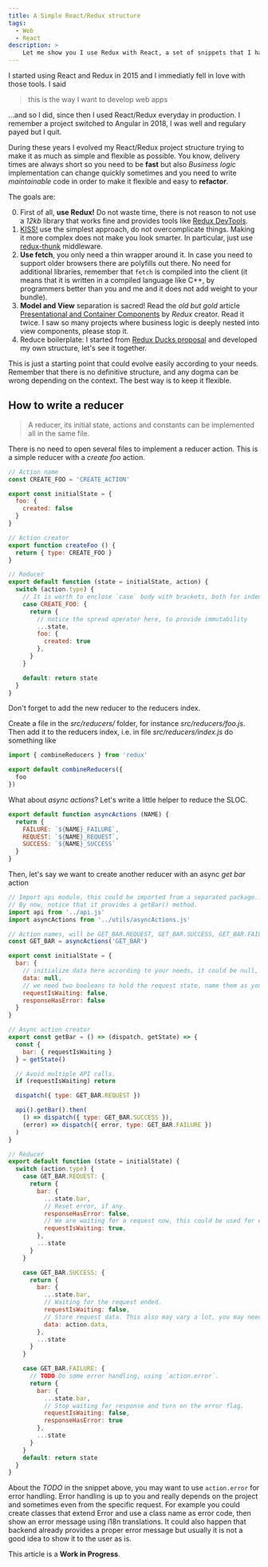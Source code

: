 ```yaml
---
title: A Simple React/Redux structure
tags:
  - Web
  - React
description: >
    Let me show you I use Redux with React, a set of snippets that I have polished during the last few years to achieve a simplified and flexible structure that is easy to understand also for beginners.
---
```


I started using React and Redux in 2015 and I immediatly fell in love with those tools. I said

> this is the way I want to develop web apps

...and so I did, since then I used React/Redux everyday in production. I remember a project switched to Angular in 2018, I was well and regulary payed but I quit.

During these years I evolved my React/Redux project structure trying to make it as much as simple and flexible as possible. You know, delivery times are always short so you need to be **fast** but also *Business logic* implementation can change quickly sometimes and you need to write *maintainable* code in order to make it flexible and easy to **refactor**.

The goals are:

0. First of all, **use Redux!** Do not waste time, there is not reason to not use a *12kb* library that works fine and provides tools like [Redux DevTools](https://chrome.google.com/webstore/detail/redux-devtools/lmhkpmbekcpmknklioeibfkpmmfibljd).
1. [KISS!](https://en.wikipedia.org/wiki/KISS_principle) use the simplest approach, do not overcomplicate things. Making it more complex does not make you look smarter. In particular, just use [redux-thunk](https://github.com/reduxjs/redux-thunk) middleware.
2. **Use fetch**, you only need a thin wrapper around it. In case you need to support older browsers there are polyfills out there. No need for additional libraries, remember that `fetch` is compiled into the client (it means that it is written in a compiled language like C++, by programmers better than you and me and it does not add weight to your bundle).
3. **Model and View** separation is sacred! Read the *old but gold* article [Presentational and Container Components](https://medium.com/@dan_abramov/smart-and-dumb-components-7ca2f9a7c7d0) by *Redux* creator. Read it twice. I saw so many projects where business logic is deeply nested into view components, please stop it.
4. Reduce boilerplate: I started from [Redux Ducks proposal](https://github.com/erikras/ducks-modular-redux) and developed my own structure, let's see it together.

<div class="paper info">
This is just a starting point that could evolve easily according to your needs. Remember that there is no definitive structure, and any dogma can be wrong depending on the context. The best way is to keep it flexible.
</div>

## How to write a reducer

> A reducer, its initial state, actions and constants can be implemented all in the same file.

There is no need to open several files to implement a reducer action.
This is a simple reducer with a *create foo* action.

```javascript
// Action name
const CREATE_FOO = 'CREATE_ACTION'

export const initialState = {
  foo: {
    created: false
  }
}

// Action creator
export function createFoo () {
  return { type: CREATE_FOO }
}

// Reducer
export default function (state = initialState, action) {
  switch (action.type) {
    // It is worth to enclose `case` body with brackets, both for indentation and scope.
    case CREATE_FOO: {
      return {
        // notice the spread operator here, to provide immutability
        ...state,
        foo: {
          created: true
        },
      }
    }

    default: return state
  }
}
```

<div class="paper warning">
  Don't forget to add the new reducer to the reducers index.
</div>

Create a file in the *src/reducers/* folder, for instance *src/reducers/foo.js*. Then add it to the reducers index, i.e. in file *src/reducers/index.js* do something like

```javascript
import { combineReducers } from 'redux'

export default combineReducers({
  foo
})
```

What about *async actions*? Let's write a little helper to reduce the SLOC.

```javascript
export default function asyncActions (NAME) {
  return {
    FAILURE: `${NAME}_FAILURE`,
    REQUEST: `${NAME}_REQUEST`,
    SUCCESS: `${NAME}_SUCCESS`
  }
}
```

Then, let's say we want to create another reducer with an async *get bar* action

```javascript
// Import api module, this could be imported from a separated package... more about this topic later.
// By now, notice that it provides a getBar() method.
import api from '../api.js'
import asyncActions from '../utils/asyncActions.js'

// Action names, will be GET_BAR.REQUEST, GET_BAR.SUCCESS, GET_BAR.FAILURE
const GET_BAR = asyncActions('GET_BAR')

export const initialState = {
  bar: {
    // initialize data here according to your needs, it could be null, an empty list, etc...
    data: null,
    // we need two booleans to hold the request state, name them as you like.
    requestIsWaiting: false,
    responseHasError: false
  }
}

// Async action creator
export const getBar = () => (dispatch, getState) => {
  const {
    bar: { requestIsWaiting }
  } = getState()

  // Avoid multiple API calls.
  if (requestIsWaiting) return

  dispatch({ type: GET_BAR.REQUEST })

  api().getBar().then(
    () => dispatch({ type: GET_BAR.SUCCESS }),
    (error) => dispatch({ error, type: GET_BAR.FAILURE })
  )
}

// Reducer
export default function (state = initialState) {
  switch (action.type) {
    case GET_BAR.REQUEST: {
      return {
        bar: {
          ...state.bar,
          // Reset error, if any.
          responseHasError: false,
          // We are waiting for a request now, this could be used for example to show a spinner in a button.
          requestIsWaiting: true,
        },
        ...state
      }
    }

    case GET_BAR.SUCCESS: {
      return {
        bar: {
          ...state.bar,
          // Waiting for the request ended.
          requestIsWaiting: false,
          // Store request data. This also may vary a lot, you may need to use some ES6 function here.
          data: action.data,
        },
        ...state
      }
    }

    case GET_BAR.FAILURE: {
      // TODO Do some error handling, using `action.error`.
      return {
        bar: {
          ...state.bar,
          // Stop waiting for response and turn on the error flag.
          requestIsWaiting: false,
          responseHasError: true
        },
        ...state
      }
    }
    default: return state
  }
}
```

About the *TODO* in the snippet above, you may want to use `action.error` for error handling.
Error handling is up to you and really depends on the project and sometimes even from the specific request.
For example you could create classes that extend Error and use a class name as error code,
then show an error message using i18n translations.
It could also happen that backend already provides a proper error message but
usually it is not a good idea to show it to the user as is.

<div class="paper info">
This article is a <b>Work in Progress</b>.
<!-- TODO define api.js, optionally in a separated package, it can be typed and contains endpoints, errors etc. -->
<!-- TODO containers, i.e. pages and components -->
<!-- TODO middlewares, reducer actions can be exported, localstorage middleware example -->
</div>
